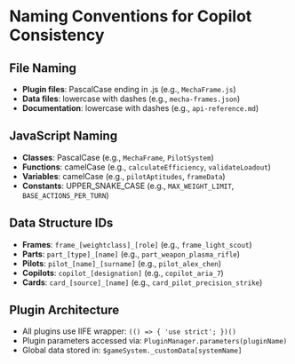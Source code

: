 # Naming Conventions for Copilot Consistency

## File Naming
- **Plugin files**: PascalCase ending in .js (e.g., `MechaFrame.js`)
- **Data files**: lowercase with dashes (e.g., `mecha-frames.json`)
- **Documentation**: lowercase with dashes (e.g., `api-reference.md`)

## JavaScript Naming
- **Classes**: PascalCase (e.g., `MechaFrame`, `PilotSystem`)
- **Functions**: camelCase (e.g., `calculateEfficiency`, `validateLoadout`)
- **Variables**: camelCase (e.g., `pilotAptitudes`, `frameData`)
- **Constants**: UPPER_SNAKE_CASE (e.g., `MAX_WEIGHT_LIMIT`, `BASE_ACTIONS_PER_TURN`)

## Data Structure IDs
- **Frames**: `frame_[weightclass]_[role]` (e.g., `frame_light_scout`)
- **Parts**: `part_[type]_[name]` (e.g., `part_weapon_plasma_rifle`)
- **Pilots**: `pilot_[name]_[surname]` (e.g., `pilot_alex_chen`)
- **Copilots**: `copilot_[designation]` (e.g., `copilot_aria_7`)
- **Cards**: `card_[source]_[name]` (e.g., `card_pilot_precision_strike`)

## Plugin Architecture
- All plugins use IIFE wrapper: `(() => { 'use strict'; })()`
- Plugin parameters accessed via: `PluginManager.parameters(pluginName)`
- Global data stored in: `$gameSystem._customData[systemName]`